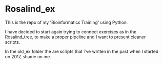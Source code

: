 # Rosalind_ex

This is the repo of my 'Bioinformatics Training' using Python. 

I have decided to start again trying to connect exercises as in the Rosalind_tree, to make a proper pipeline and I want to present cleaner scripts.

In the old_ex folder the are scripts that I've written in the past when I started on 2017, shame on me.

